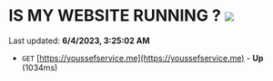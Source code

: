 # IS MY WEBSITE RUNNING ? [![](https://img.shields.io/static/v1?label=Sponsor&message=%E2%9D%A4&logo=GitHub&color=%23fe8e86)](https://github.com/sponsors/<username>)

Last updated: **6/4/2023, 3:25:02 AM**

- `GET` [https://youssefservice.me](https://youssefservice.me) - **Up** (1034ms)
